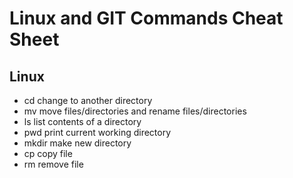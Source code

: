 # Linux and GIT Commands Cheat Sheet

## Linux

- cd change to another directory
- mv move files/directories and rename files/directories
- ls list contents of a directory
- pwd print current working directory
- mkdir make new directory
- cp copy file
- rm remove file
